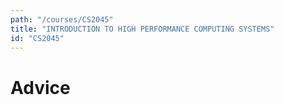 ```yaml
---
path: "/courses/CS2045"
title: "INTRODUCTION TO HIGH PERFORMANCE COMPUTING SYSTEMS"
id: "CS2045"
---
```


# Advice

